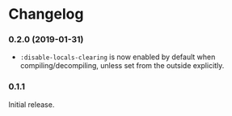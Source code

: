 # Changelog

### 0.2.0 (2019-01-31)

- `:disable-locals-clearing` is now enabled by default when
  compiling/decompiling, unless set from the outside explicitly.

### 0.1.1

Initial release.
